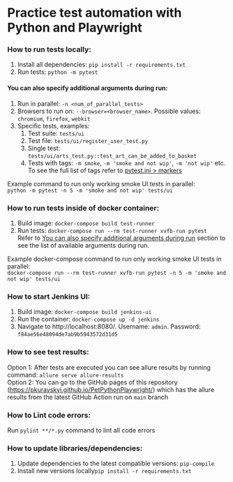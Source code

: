 # Practice test automation with Python and Playwright

### How to run tests locally:

1. Install all dependencies: `pip install -r requirements.txt`
2. Run tests: `python -m pytest`

#### You can also specify additional arguments during run:

1. Run in parallel: `-n <num_of_parallel_tests>`
2. Browsers to run on: `--browser=<browser_name>`. Possible values: `chromium`, `firefox`, `webkit`
3. Specific tests, examples:
    1. Test suite: `tests/ui`
    2. Test file: `tests/ui/register_user_test.py`
    3. Single test: `tests/ui/arts_test.py::test_art_can_be_added_to_basket`
    4. Tests with tags: `-m smoke`, `-m 'smoke and not wip'`, `-m 'not wip'` etc. To see the full list of tags refer
       to [pytest.ini > markers](pytest.ini)

Example command to run only working smoke UI tests in parallel:  
`python -m pytest -n 5 -m 'smoke and not wip' tests/ui`

### How to run tests inside of docker container:

1. Build image: `docker-compose build test-runner`
2. Run tests: `docker-compose run --rm test-runner xvfb-run pytest`  
   Refer
   to [You can also specify additional arguments during run](#you-can-also-specify-additional-arguments-during-run)
   section to see the list of available arguments during run.

Example docker-compose command to run only working smoke UI tests in parallel:  
`docker-compose run --rm test-runner xvfb-run pytest -n 5 -m 'smoke and not wip' tests/ui`

### How to start Jenkins UI:

1. Build image: `docker-compose build jenkins-ui`
2. Run the container: `docker-compose up -d jenkins`
3. Navigate to http://localhost:8080/. Username: `admin`. Password: `f84ae56e48094de7ab9b5943572d31d5`

### How to see test results:

Option 1: After tests are executed you can see allure results by running command: ```allure serve allure-results```   
Option 2: You can go to the GitHub pages of this repository (https://pkuravskyi.github.io/PetPythonPlaywright/) which
has the allure results from the latest GitHub Action run on `main` branch

### How to Lint code errors:

Run `pylint **/*.py` command to lint all code errors

### How to update libraries/dependencies:

1. Update dependencies to the latest compatible versions: `pip-compile`
2. Install new versions locally`pip install -r requirements.txt`

